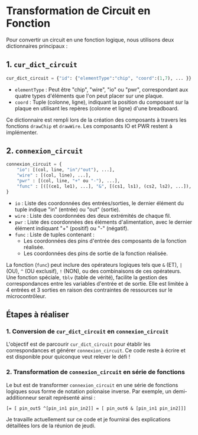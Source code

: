 
# Transformation de Circuit en Fonction

Pour convertir un circuit en une fonction logique, nous utilisons deux dictionnaires principaux :

## 1. `cur_dict_circuit`

```python
cur_dict_circuit = {"id": {"elementType":"chip", "coord":(1,7), ... }}
```

- `elementType` : Peut être "chip", "wire", "io" ou "pwr", correspondant aux quatre types d'éléments que l'on peut placer sur une plaque.
- `coord` : Tuple (colonne, ligne), indiquant la position du composant sur la plaque en utilisant les repères (colonne et ligne) d'une breadboard.

Ce dictionnaire est rempli lors de la création des composants à travers les fonctions `drawChip` et `drawWire`. Les composants IO et PWR restent à implémenter.

## 2. `connexion_circuit`

```python
connexion_circuit = {
    "io": [(col, line, "in"/"out"), ...],
    "wire" : [(col, line), ...],
    "pwr" : [(col, line, "+" ou "-"), ...],
    "func" : [([(ce1, le1), ...], "&", [(cs1, ls1), (cs2, ls2), ...]), ...]
}
```

- `io` : Liste des coordonnées des entrées/sorties, le dernier élément du tuple indique "in" (entrée) ou "out" (sortie).
- `wire` : Liste des coordonnées des deux extrémités de chaque fil.
- `pwr` : Liste des coordonnées des éléments d'alimentation, avec le dernier élément indiquant "+" (positif) ou "-" (négatif).
- `func` : Liste de tuples contenant :
  - Les coordonnées des pins d'entrée des composants de la fonction réalisée.
  - Les coordonnées des pins de sortie de la fonction réalisée.
  
La fonction (`func`) peut inclure des opérateurs logiques tels que `&` (ET), `|` (OU), `^` (OU exclusif), `!` (NON), ou des combinaisons de ces opérateurs. Une fonction spéciale, `tblv` (table de vérité), facilite la gestion des correspondances entre les variables d'entrée et de sortie. Elle est limitée à 4 entrées et 3 sorties en raison des contraintes de ressources sur le microcontrôleur.

## Étapes à réaliser

### 1. Conversion de `cur_dict_circuit` en `connexion_circuit`

L'objectif est de parcourir `cur_dict_circuit` pour établir les correspondances et générer `connexion_circuit`. Ce code reste à écrire et est disponible pour quiconque veut relever le défi !

### 2. Transformation de `connexion_circuit` en série de fonctions

Le but est de transformer `connexion_circuit` en une série de fonctions logiques sous forme de notation polonaise inverse. Par exemple, un demi-additionneur serait représenté ainsi :

```plaintext
[= [ pin_out5 ^[pin_in1 pin_in2]] = [ pin_out6 & [pin_in1 pin_in2]]]
```

Je travaille actuellement sur ce code et je fournirai des explications détaillées lors de la réunion de jeudi.
